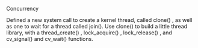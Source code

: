 Concurrency

Defined a new system call to create a kernel thread, called clone() , as well as one to wait for a thread called join(). Use clone() to build a little thread library, with a thread_create() , lock_acquire() , lock_release() , and cv_signal() and cv_wait() functions. 
